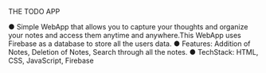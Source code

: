 THE TODO APP

● Simple WebApp that allows you to capture your thoughts
and organize your notes and access them anytime and
anywhere.This WebApp uses Firebase as a database to
store all the users data.
● Features: Addition of Notes, Deletion of Notes, Search
through all the notes.
● TechStack: HTML, CSS, JavaScript, Firebase
